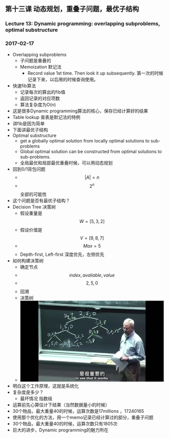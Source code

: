 ## 第十三课 动态规划，重叠子问题，最优子结构
### Lecture 13: Dynamic programming: overlapping subproblems, optimal substructure
### 2017-02-17

* Overlapping subproblems
    * 子问题是重叠的
    * Memoization 默记法 
        * Record value 1st time. Then look it up subsequently. 第一次的时候记录下来，以后用的时候查询使用。
* 快速fib算法
    * 记录每次的算出的fib值
    * 返回记录的对应项数
    * 算法复杂度为O(n)
* 这是很多Dynamic programming算法的核心，保存已经计算好的结果
* Table lookup 查表是默记法的特例
* 讲fib是因为简单
* 下面讲最优子结构
* Optimal substructure
    * get a globally optimal solution from locally optimal solutions to sub-problems
    * Global optimal solution can be constructed from optimal solutions to sub-problems.
    * 全局最优和局部最优重叠时候，可以用动态规划
* 回到0/1背包问题
    * $$|A|=n$$
    * $$2^n$$ 全部的可能性
* 这个问题是否有最优子结构？
* Decision Tree 决策树
    * 假设重量是$$ W = [5,3,2] $$ 
    * 假设价值是$$ V = [9,8,7] $$
    * $$ Max = 5 $$
    * Depth-first, Left-first 深度优先，左侧优先
* 如何构建决策树
    * 确定节点
    * $$ index , avaliable,value $$
    * $$ 2,5,0 $$
    * 回溯
    * 决策树
    * ![tree](./img/lec13_1.jpeg)
* 明白这个工作原理，这就是系统化
* 复杂度是多少？
    * 最坏情况 指数级
* 运算前先心算估计下结果（当然数据量小的时候）
* 30个物品，最大重量40的时候，运算次数是17millions ，17240165
* 使用那个优化的方法，用一个memo记录已经计算过的部分，重叠子问题
* 30个物品，最大重量40的时候，运算次数只有1805次
* 巨大的进步，Dynamic programming的魅力所在



